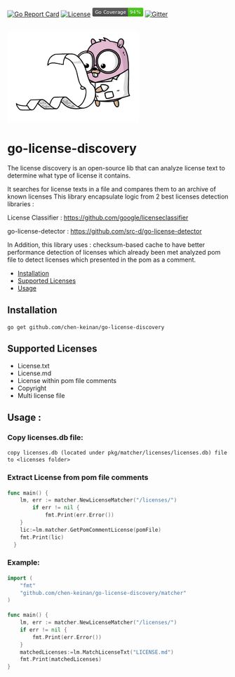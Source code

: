 [![Go Report Card](https://goreportcard.com/badge/github.com/chen-keinan/go-license-discovery)](https://goreportcard.com/report/github.com/chen-keinan/go-license-discovery)
[![License](https://img.shields.io/badge/License-Apache%202.0-blue.svg)](https://github.com/chen-keinan/go-license-discovery/blob/master/LICENSE)
<img src="./pkg/img/coverage_badge.png" alt="test coverage badge">
[![Gitter](https://badges.gitter.im/beacon-sec/community.svg)](https://gitter.im/beacon-sec/community?utm_source=badge&utm_medium=badge&utm_campaign=pr-badge)

<br><img src="./pkg/img/lic_disc.png" width="300" alt="lic_disc.png logo"><br>
# go-license-discovery

The license discovery is an open-source lib that can analyze license text to determine what type of
license it contains.

It searches for license texts in a file and compares them to an archive of known licenses This library encapsulate logic
from 2 best licenses detection libraries :

License Classifier : https://github.com/google/licenseclassifier

go-license-detector : https://github.com/src-d/go-license-detector

In Addition, this library uses :
checksum-based cache to have better performance detection of licenses which already been met analyzed pom file to detect
licenses which presented in the pom as a comment.

* [Installation](#installation)
* [Supported Licenses](#supported-licenses)
* [Usage](#usage)

## Installation

```shell
go get github.com/chen-keinan/go-license-discovery
```

## Supported Licenses

- License.txt
- License.md
- License within pom file comments
- Copyright
- Multi license file

## Usage :

### Copy licenses.db file:

```shell
copy licenses.db (located under pkg/matcher/licenses/licenses.db) file to <licenses folder>
```

### Extract License from pom file comments

```go
func main() {
    lm, err := matcher.NewLicenseMatcher("/licenses/")
        if err != nil {
	        fmt.Print(err.Error())
	}
    lic:=lm.matcher.GetPomCommentLicense(pomFile)
    fmt.Print(lic)
  }
```

### Example:

```go
import (
	"fmt"
	"github.com/chen-keinan/go-license-discovery/matcher"
)

func main() {
	lm, err := matcher.NewLicenseMatcher("/licenses/")
	if err != nil {
		fmt.Print(err.Error())
	}
	matchedLicenses:=lm.MatchLicenseTxt("LICENSE.md")
	fmt.Print(matchedLicenses)
}
```
